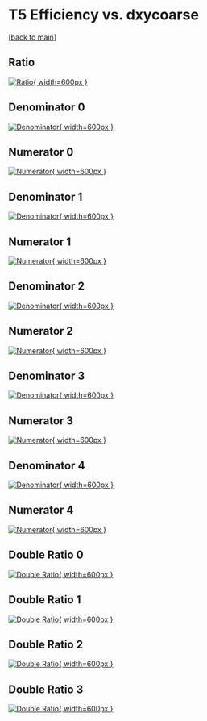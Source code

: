 # T5 Efficiency vs. dxycoarse

[[back to main](./)]



## Ratio

[![Ratio](../mtv/var/T5_base_13_0_eff_dxycoarse.png){ width=600px }](../mtv/var/T5_base_13_0_eff_dxycoarse.pdf)

## Denominator 0

[![Denominator](../mtv/den/T5_base_13_0_eff_dxycoarse_den0.png){ width=600px }](../mtv/den/T5_base_13_0_eff_dxycoarse_den0.pdf)

## Numerator 0

[![Numerator](../mtv/num/T5_base_13_0_eff_dxycoarse_num0.png){ width=600px }](../mtv/num/T5_base_13_0_eff_dxycoarse_num0.pdf)

## Denominator 1

[![Denominator](../mtv/den/T5_base_13_0_eff_dxycoarse_den1.png){ width=600px }](../mtv/den/T5_base_13_0_eff_dxycoarse_den1.pdf)

## Numerator 1

[![Numerator](../mtv/num/T5_base_13_0_eff_dxycoarse_num1.png){ width=600px }](../mtv/num/T5_base_13_0_eff_dxycoarse_num1.pdf)

## Denominator 2

[![Denominator](../mtv/den/T5_base_13_0_eff_dxycoarse_den2.png){ width=600px }](../mtv/den/T5_base_13_0_eff_dxycoarse_den2.pdf)

## Numerator 2

[![Numerator](../mtv/num/T5_base_13_0_eff_dxycoarse_num2.png){ width=600px }](../mtv/num/T5_base_13_0_eff_dxycoarse_num2.pdf)

## Denominator 3

[![Denominator](../mtv/den/T5_base_13_0_eff_dxycoarse_den3.png){ width=600px }](../mtv/den/T5_base_13_0_eff_dxycoarse_den3.pdf)

## Numerator 3

[![Numerator](../mtv/num/T5_base_13_0_eff_dxycoarse_num3.png){ width=600px }](../mtv/num/T5_base_13_0_eff_dxycoarse_num3.pdf)

## Denominator 4

[![Denominator](../mtv/den/T5_base_13_0_eff_dxycoarse_den4.png){ width=600px }](../mtv/den/T5_base_13_0_eff_dxycoarse_den4.pdf)

## Numerator 4

[![Numerator](../mtv/num/T5_base_13_0_eff_dxycoarse_num4.png){ width=600px }](../mtv/num/T5_base_13_0_eff_dxycoarse_num4.pdf)

## Double Ratio 0

[![Double Ratio](../mtv/ratio/T5_base_13_0_eff_dxycoarse_ratio0.png){ width=600px }](../mtv/ratio/T5_base_13_0_eff_dxycoarse_ratio0.pdf)

## Double Ratio 1

[![Double Ratio](../mtv/ratio/T5_base_13_0_eff_dxycoarse_ratio1.png){ width=600px }](../mtv/ratio/T5_base_13_0_eff_dxycoarse_ratio1.pdf)

## Double Ratio 2

[![Double Ratio](../mtv/ratio/T5_base_13_0_eff_dxycoarse_ratio2.png){ width=600px }](../mtv/ratio/T5_base_13_0_eff_dxycoarse_ratio2.pdf)

## Double Ratio 3

[![Double Ratio](../mtv/ratio/T5_base_13_0_eff_dxycoarse_ratio3.png){ width=600px }](../mtv/ratio/T5_base_13_0_eff_dxycoarse_ratio3.pdf)

